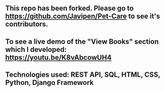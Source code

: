 ## This repo has been forked. Please go to https://github.com/Javipen/Pet-Care to see it's contributors. 
## To see a live demo of the "View Books" section which I developed: https://youtu.be/K8vAbcowUH4
## Technologies used: REST API, SQL, HTML, CSS, Python, Django Framework
